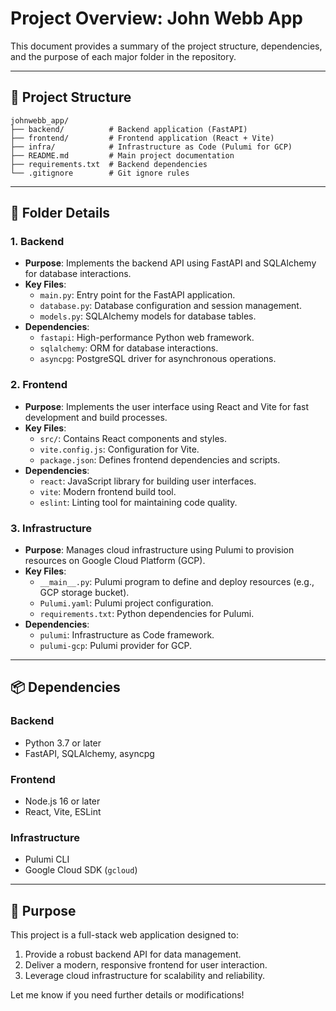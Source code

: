 # Project Overview: John Webb App

This document provides a summary of the project structure, dependencies, and the purpose of each major folder in the repository.

---

## 📂 Project Structure

```
johnwebb_app/
├── backend/          # Backend application (FastAPI)
├── frontend/         # Frontend application (React + Vite)
├── infra/            # Infrastructure as Code (Pulumi for GCP)
├── README.md         # Main project documentation
├── requirements.txt  # Backend dependencies
└── .gitignore        # Git ignore rules
```

---

## 📁 Folder Details

### 1. **Backend**
- **Purpose**: Implements the backend API using FastAPI and SQLAlchemy for database interactions.
- **Key Files**:
  - `main.py`: Entry point for the FastAPI application.
  - `database.py`: Database configuration and session management.
  - `models.py`: SQLAlchemy models for database tables.
- **Dependencies**:
  - `fastapi`: High-performance Python web framework.
  - `sqlalchemy`: ORM for database interactions.
  - `asyncpg`: PostgreSQL driver for asynchronous operations.

### 2. **Frontend**
- **Purpose**: Implements the user interface using React and Vite for fast development and build processes.
- **Key Files**:
  - `src/`: Contains React components and styles.
  - `vite.config.js`: Configuration for Vite.
  - `package.json`: Defines frontend dependencies and scripts.
- **Dependencies**:
  - `react`: JavaScript library for building user interfaces.
  - `vite`: Modern frontend build tool.
  - `eslint`: Linting tool for maintaining code quality.

### 3. **Infrastructure**
- **Purpose**: Manages cloud infrastructure using Pulumi to provision resources on Google Cloud Platform (GCP).
- **Key Files**:
  - `__main__.py`: Pulumi program to define and deploy resources (e.g., GCP storage bucket).
  - `Pulumi.yaml`: Pulumi project configuration.
  - `requirements.txt`: Python dependencies for Pulumi.
- **Dependencies**:
  - `pulumi`: Infrastructure as Code framework.
  - `pulumi-gcp`: Pulumi provider for GCP.

---

## 📦 Dependencies

### Backend
- Python 3.7 or later
- FastAPI, SQLAlchemy, asyncpg

### Frontend
- Node.js 16 or later
- React, Vite, ESLint

### Infrastructure
- Pulumi CLI
- Google Cloud SDK (`gcloud`)

---

## 🌟 Purpose

This project is a full-stack web application designed to:
1. Provide a robust backend API for data management.
2. Deliver a modern, responsive frontend for user interaction.
3. Leverage cloud infrastructure for scalability and reliability.

Let me know if you need further details or modifications!